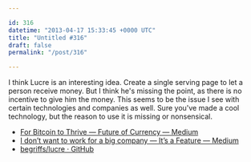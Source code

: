 ```yaml
---

id: 316
datetime: "2013-04-17 15:33:45 +0000 UTC"
title: "Untitled #316"
draft: false
permalink: "/post/316"

---
```


I think Lucre is an interesting idea. Create a single serving page to let a person receive money. But I think he's missing the point, as there is no incentive to give him the money. This seems to be the issue I see with certain technologies and companies as well. Sure you've made a cool technology, but the reason to use it is missing or nonsensical. 

 
 * [For Bitcoin to Thrive — Future of Currency — Medium](https://medium.com/future-of-currency/72ed8eb5661)
 * [I don’t want to work for a big company — It’s a Feature — Medium](https://medium.com/its-a-feature/210271099d03)
 * [begriffs/lucre · GitHub](https://github.com/begriffs/lucre)


